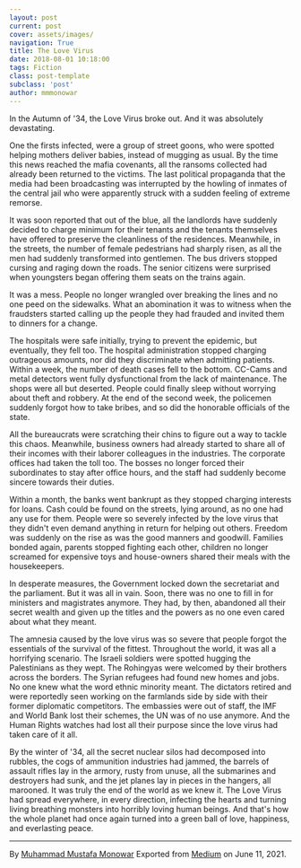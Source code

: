 ```yaml
---
layout: post
current: post
cover: assets/images/
navigation: True
title: The Love Virus
date: 2018-08-01 10:18:00
tags: Fiction
class: post-template
subclass: 'post'
author: mmmonowar
---
```


In the Autumn of '34, the Love Virus broke out. And it
was absolutely devastating.

One the firsts infected, were a group of street goons, who were spotted
helping mothers deliver babies, instead of mugging as usual. By the time
this news reached the mafia covenants, all the ransoms collected had
already been returned to the victims. The last political propaganda that
the media had been broadcasting was interrupted by the howling of
inmates of the central jail who were apparently struck with a sudden
feeling of extreme remorse.

It was soon reported that out of the blue, all the landlords have
suddenly decided to charge minimum for their tenants and the tenants
themselves have offered to preserve the cleanliness of the residences.
Meanwhile, in the streets, the number of female pedestrians had sharply
risen, as all the men had suddenly transformed into gentlemen. The bus
drivers stopped cursing and raging down the roads. The senior citizens
were surprised when youngsters began offering them seats on the trains
again.

It was a mess. People no longer wrangled over breaking the lines and no
one peed on the sidewalks. What an abomination it was to witness when
the fraudsters started calling up the people they had frauded and
invited them to dinners for a change.

The hospitals were safe initially, trying to prevent the epidemic, but
eventually, they fell too. The hospital administration stopped charging
outrageous amounts, nor did they discriminate when admitting patients.
Within a week, the number of death cases fell to the bottom. CC-Cams and
metal detectors went fully dysfunctional from the lack of maintenance.
The shops were all but deserted. People could finally sleep without
worrying about theft and robbery. At the end of the second week, the
policemen suddenly forgot how to take bribes, and so did the honorable
officials of the state.

All the bureaucrats were scratching their chins to figure out a way to
tackle this chaos. Meanwhile, business owners had already started to
share all of their incomes with their laborer colleagues in the
industries. The corporate offices had taken the toll too. The bosses no
longer forced their subordinates to stay after office hours, and the
staff had suddenly become sincere towards their duties.

Within a month, the banks went bankrupt as they stopped charging
interests for loans. Cash could be found on the streets, lying around,
as no one had any use for them. People were so severely infected by the
love virus that they didn't even demand anything in return for helping
out others. Freedom was suddenly on the rise as was the good manners and
goodwill. Families bonded again, parents stopped fighting each other,
children no longer screamed for expensive toys and house-owners shared
their meals with the housekeepers.

In desperate measures, the Government locked down the secretariat and
the parliament. But it was all in vain. Soon, there was no one to fill
in for ministers and magistrates anymore. They had, by then, abandoned
all their secret wealth and given up the titles and the powers as no one
even cared about what they meant.

The amnesia caused by the love virus was so severe that people forgot
the essentials of the survival of the fittest. Throughout the world, it
was all a horrifying scenario. The Israeli soldiers were spotted hugging
the Palestinians as they wept. The Rohingyas were welcomed by their
brothers across the borders. The Syrian refugees had found new homes and
jobs. No one knew what the word ethnic minority meant. The dictators
retired and were reportedly seen working on the farmlands side by side
with their former diplomatic competitors. The embassies were out of
staff, the IMF and World Bank lost their schemes, the UN was of no use
anymore. And the Human Rights watches had lost all their purpose since
the love virus had taken care of it all.

By the winter of '34, all the secret nuclear silos had decomposed into
rubbles, the cogs of ammunition industries had jammed, the barrels of
assault rifles lay in the armory, rusty from unuse, all the submarines
and destroyers had sunk, and the jet planes lay in pieces in the
hangers, all marooned. It was truly the end of the world as we knew it.
The Love Virus had spread everywhere, in every direction, infecting the
hearts and turning living breathing monsters into horribly loving human
beings. And that's how the whole planet had once again turned into a
green ball of love, happiness, and everlasting peace.

---
By [Muhammad Mustafa Monowar](https://medium.com/@mmmonowar)
Exported from [Medium](https://medium.com) on June 11, 2021.
